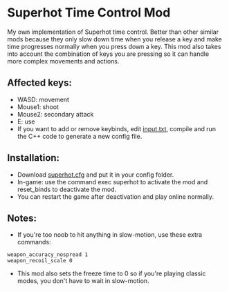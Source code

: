 # Superhot Time Control Mod

My own implementation of Superhot time control. Better than other similar mods because they only slow down time when you release a key and make time progresses normally when you press down a key. This mod also takes into account the combination of keys you are pressing so it can handle more complex movements and actions.

## Affected keys:

 - WASD: movement
 - Mouse1: shoot
 - Mouse2: secondary attack
 - E: use
 - If you want to add or remove keybinds, edit [input.txt](input.txt), compile and run the C++ code to generate a new config file.
 
## Installation:

 - Download [superhot.cfg](superhot.cfg) and put it in your config folder.
 - In-game: use the command exec superhot to activate the mod and reset_binds to deactivate the mod.
 - You can restart the game after deactivation and play online normally. 

## Notes:

 - If you're too noob to hit anything in slow-motion, use these extra commands:
```
weapon_accuracy_nospread 1
weapon_recoil_scale 0
```

 - This mod also sets the freeze time to 0 so if you're playing classic modes, you don't have to wait in slow-motion.
